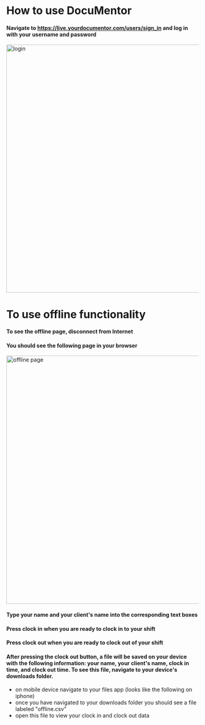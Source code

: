 # How to use DocuMentor

#### Navigate to https://live.yourdocumentor.com/users/sign_in and log in with your username and password 

<img width="650" alt="login" src="https://user-images.githubusercontent.com/89402649/200687085-16cf1277-265a-4041-8649-45ddee7bb5fa.png">

# To use offline functionality
#### To see the offline page, disconnect from Internet
#### You should see the following page in your browser
<img width="650" alt="offline page" src="https://user-images.githubusercontent.com/89402649/200711275-5d349050-9a26-4165-a693-c5c255917280.png">

#### Type your name and your client's name into the corresponding text boxes
#### Press clock in when you are ready to clock in to your shift
#### Press clock out when you are ready to clock out of your shift 
#### After pressing the clock out button, a file will be saved on your device with the following information: your name, your client's name, clock in time, and clock out time. To see this file, navigate to your device's downloads folder. 
 * on mobile device navigate to your files app (looks like the following on iphone)
 * once you have navigated to your downloads folder you should see a file labeled "offline.csv"
 * open this file to view your clock in and clock out data
